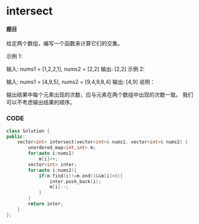 # intersect


#### 题目
给定两个数组，编写一个函数来计算它们的交集。

示例 1:

输入: nums1 = [1,2,2,1], nums2 = [2,2]
输出: [2,2]
示例 2:

输入: nums1 = [4,9,5], nums2 = [9,4,9,8,4]
输出: [4,9]
说明：

输出结果中每个元素出现的次数，应与元素在两个数组中出现的次数一致。
我们可以不考虑输出结果的顺序。
### CODE
```c++
class Solution {
public:
    vector<int> intersect(vector<int>& nums1, vector<int>& nums2) {
        unordered_map<int,int> m;
        for(auto i:nums1)
            m[i]++;     
        vector<int> inter;
        for(auto i:nums2){
            if(m.find(i)!=m.end()&&m[i]>0){
                inter.push_back(i);
                m[i]--;
            }
        }
        return inter;
    }
};
```

